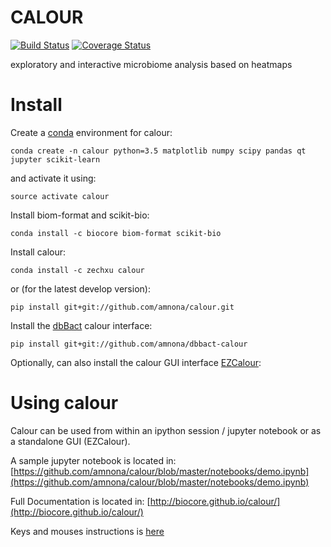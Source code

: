 CALOUR
======

[![Build Status](https://travis-ci.org/amnona/calour.png?branch=master)](https://travis-ci.org/amnona/calour)
[![Coverage Status](https://coveralls.io/repos/github/amnona/calour/badge.svg?branch=master)](https://coveralls.io/github/amnona/calour?branch=master)

exploratory and interactive microbiome analysis based on heatmaps

Install
=======
Create a [conda](http://conda.pydata.org/docs/install/quick.html) environment for calour:
```
conda create -n calour python=3.5 matplotlib numpy scipy pandas qt jupyter scikit-learn
```

and activate it using:
```
source activate calour
```

Install biom-format and scikit-bio:
```
conda install -c biocore biom-format scikit-bio
```

Install calour:
```
conda install -c zechxu calour
```

or (for the latest develop version):
```
pip install git+git://github.com/amnona/calour.git
```

Install the [dbBact](http://www.dbbact.org) calour interface:
```
pip install git+git://github.com/amnona/dbbact-calour
```

Optionally, can also install the calour GUI interface [EZCalour](https://github.com/amnona/EZCalour):

Using calour
============
Calour can be used from within an ipython session / jupyter notebook or as a standalone GUI (EZCalour).

A sample jupyter notebook is located in:
[https://github.com/amnona/calour/blob/master/notebooks/demo.ipynb](https://github.com/amnona/calour/blob/master/notebooks/demo.ipynb)

Full Documentation is located in:
[http://biocore.github.io/calour/](http://biocore.github.io/calour/)


Keys and mouses instructions is [here](http://biocore.github.io/calour/generated/calour.heatmap.plot.html#calour.heatmap.plot)

